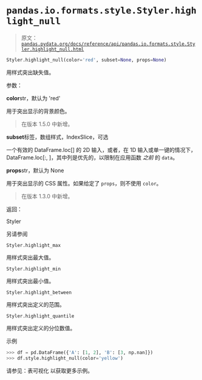 # `pandas.io.formats.style.Styler.highlight_null`

> 原文：[`pandas.pydata.org/docs/reference/api/pandas.io.formats.style.Styler.highlight_null.html`](https://pandas.pydata.org/docs/reference/api/pandas.io.formats.style.Styler.highlight_null.html)

```py
Styler.highlight_null(color='red', subset=None, props=None)
```

用样式突出缺失值。

参数：

**color**str，默认为 'red'

用于突出显示的背景颜色。

> 在版本 1.5.0 中新增。

**subset**标签，数组样式，IndexSlice，可选

一个有效的 DataFrame.loc[<subset>] 的 2D 输入，或者，在 1D 输入或单一键的情况下，DataFrame.loc[:, <subset>]，其中列是优先的，以限制在应用函数 *之前* 的 `data`。

**props**str，默认为 None

用于突出显示的 CSS 属性。如果给定了 `props`，则不使用 `color`。

> 在版本 1.3.0 中新增。

返回：

Styler

另请参阅

`Styler.highlight_max`

用样式突出最大值。

`Styler.highlight_min`

用样式突出最小值。

`Styler.highlight_between`

用样式突出定义的范围。

`Styler.highlight_quantile`

用样式突出定义的分位数值。

示例

```py
>>> df = pd.DataFrame({'A': [1, 2], 'B': [3, np.nan]})
>>> df.style.highlight_null(color='yellow') 
```

请参见：表可视化 以获取更多示例。
